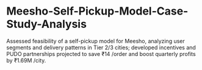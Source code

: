 # Meesho-Self-Pickup-Model-Case-Study-Analysis
Assessed feasibility of a self-pickup model for Meesho, analyzing user segments and delivery patterns in Tier 2/3 cities;  developed incentives and PUDO partnerships projected to save ₹14 /order and boost quarterly profits by ₹1.69M /city. 
